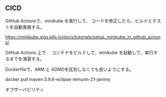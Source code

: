## CICD

GitHub Actionsで、minikube を実行して、
コードを修正したら、ビルドとテストを自動実施する。


https://minikube.sigs.k8s.io/docs/tutorials/setup_minikube_in_github_actions/


GitHub Actions 上で　
コンテナをビルドして、minikube を起動して、実行するまでを演習する。

Dockerfileで、ARM と ADMDを区別しなくても良いようにする。

docker pull maven:3.9.6-eclipse-temurin-21-jammy

オブザーバビリティ